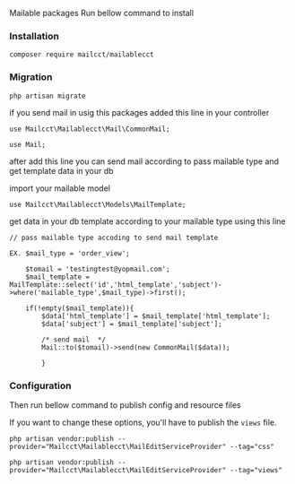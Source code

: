 
Mailable packages Run bellow command to install

### Installation

	composer require mailcct/mailablecct 

### Migration

	php artisan migrate

if you send mail in usig this packages added this line in your controller  

	use Mailcct\Mailablecct\Mail\CommonMail;
	
	use Mail;

after add this line you can send mail according to pass mailable type and get template data in your db 
		
import your mailable model 

	use Mailcct\Mailablecct\Models\MailTemplate;

get data in your db template according to your mailable type using this line 
	
	// pass mailable type accoding to send mail template 
	
	EX. $mail_type = 'order_view';
	
        $tomail = 'testingtest@yopmail.com';
        $mail_template = MailTemplate::select('id','html_template','subject')->where('mailable_type',$mail_type)->first();

        if(!empty($mail_template)){
            $data['html_template'] = $mail_template['html_template'];
            $data['subject'] = $mail_template['subject'];

            /* send mail  */
            Mail::to($tomail)->send(new CommonMail($data));

            }
	

### Configuration
    
Then run bellow command to publish config and resource files

If you want to change these options, you'll have to publish the `views` file.

	php artisan vendor:publish --provider="Mailcct\Mailablecct\MailEditServiceProvider" --tag="css"

	php artisan vendor:publish --provider="Mailcct\Mailablecct\MailEditServiceProvider" --tag="views"
